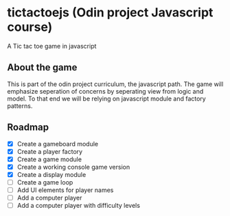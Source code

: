 # tictactoejs (Odin project Javascript course)

A Tic tac toe game in javascript

## About the game

This is part of the odin project curriculum, the javascript path.
The game will emphasize seperation of concerns by seperating view
from logic and model.
To that end we will be relying on javascript module and factory patterns.

## Roadmap

- [x] Create a gameboard module
- [x] Create a player factory
- [x] Create a game module
- [x] Create a working console game version
- [x] Create a display module
- [ ] Create a game loop
- [ ] Add UI elements for player names
- [ ] Add a computer player
- [ ] Add a computer player with difficulty levels

